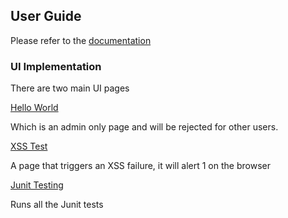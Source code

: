 ## User Guide

Please refer to the [documentation](https://docs.wex.solutions/#e17-example-security)

### UI Implementation

There are two main UI pages

[Hello World](netmarkets/jsp/com/wincomplm/wex/example/security/edkHelloWorld.jsp)

Which is an admin only page and will be rejected for other users.

[XSS Test](netmarkets/jsp/com/wincomplm/wex/example/security/xssTest.jsp?id=<img%20src=1%20href=1%20onerror="javascript:alert(1)"></img>)

A page that triggers an XSS failure, it will alert 1 on the browser

[Junit Testing](netmarkets/jsp/com/wincomplm/wex/example/security/junit.jsp?pretty=true)

Runs all the Junit tests
